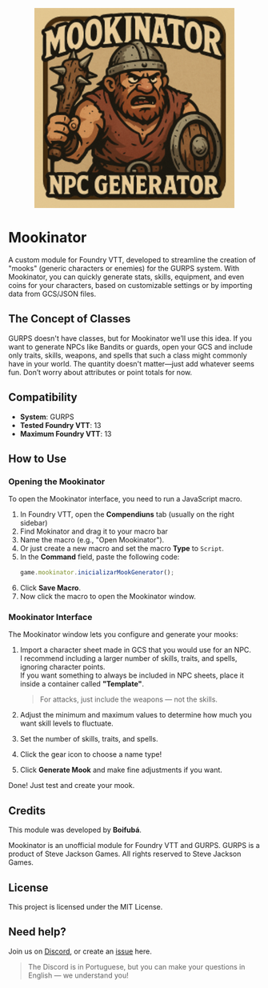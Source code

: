 


<p align="center">
  <img src="https://github.com/Boifuba/mookinator/blob/main/images/mookinator.png" alt="Logo" width="400">
</p>

# Mookinator

A custom module for Foundry VTT, developed to streamline the creation of "mooks" (generic characters or enemies) for the GURPS system. With Mookinator, you can quickly generate stats, skills, equipment, and even coins for your characters, based on customizable settings or by importing data from GCS/JSON files.

## The Concept of Classes

GURPS doesn't have classes, but for Mookinator we’ll use this idea. If you want to generate NPCs like Bandits or  guards, open your GCS and include only traits, skills, weapons, and spells that such a class might commonly have in your world. The quantity doesn't matter—just add whatever seems fun. Don’t worry about attributes or point totals for now.

## Compatibility

* **System**: GURPS  
* **Tested Foundry VTT**: 13  
* **Maximum Foundry VTT**: 13


## How to Use

### Opening the Mookinator

To open the Mookinator interface, you need to run a JavaScript macro.

1. In Foundry VTT, open the **Compendiuns** tab (usually on the right sidebar)  
2. Find Mokinator and drag it to your macro bar 
3. Name the macro (e.g., "Open Mookinator").  
4. Or just create a new macro and set the macro **Type** to `Script`.  
5. In the **Command** field, paste the following code:
   ```javascript
   game.mookinator.inicializarMookGenerator();
   ```
6. Click **Save Macro**.  
7. Now click the macro to open the Mookinator window.

### Mookinator Interface

The Mookinator window lets you configure and generate your mooks:

1. Import a character sheet made in GCS that you would use for an NPC.  
   I recommend including a larger number of skills, traits, and spells, ignoring character points.  
   If you want something to always be included in NPC sheets, place it inside a container called **"Template"**.

   > For attacks, just include the weapons — not the skills.

2. Adjust the minimum and maximum values to determine how much you want skill levels to fluctuate.

3. Set the number of skills, traits, and spells.

4. Click the gear icon to choose a name type!

5. Click **Generate Mook** and make fine adjustments if you want.

Done! Just test and create your mook.


## Credits

This module was developed by **Boifubá**.

Mookinator is an unofficial module for Foundry VTT and GURPS. GURPS is a product of Steve Jackson Games. All rights reserved to Steve Jackson Games.

## License

This project is licensed under the MIT License.



## Need help?

Join us on [Discord](https://discord.gg/223PjGAM2Y), or create an [issue](https://github.com/Boifuba/mookinator/issues) here.

> The Discord is in Portuguese, but you can make your questions in English — we understand you!

